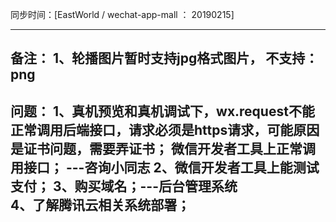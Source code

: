 同步时间：[EastWorld / wechat-app-mall ： 20190215]

----------------------------------------------------------------------
备注：
1、轮播图片暂时支持jpg格式图片，
不支持：png
----------------------------------------------------------------------
问题：
1、真机预览和真机调试下，wx.request不能正常调用后端接口，请求必须是https请求，可能原因是证书问题，需要弄证书；
     微信开发者工具上正常调用接口； ---咨询小同志
2、微信开发者工具上能测试支付；
3、购买域名；---后台管理系统     
4、了解腾讯云相关系统部署；
----------------------------------------------------------------------
